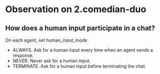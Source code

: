 # Observation on 2.comedian-duo

## How does a human input participate in a chat?

On each agent, set human_input_mode

- ALWAYS. Ask for a human input every time when an agent sends a response.
- NEVER. Never ask for a human input.
- TERMINATE. Ask for a human input before terminating the chat.
